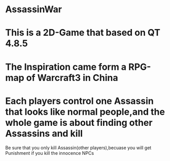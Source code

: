 AssassinWar
=============
This is a 2D-Game that based on QT 4.8.5
=============
The Inspiration came form a RPG-map of Warcraft3 in China
=============
Each players control one Assassin that looks like normal people,and the whole game is about finding other Assassins and kill
=============
Be sure that you only kill Assassin(other players),becuase you will get Punishment if you kill the innocence NPCs